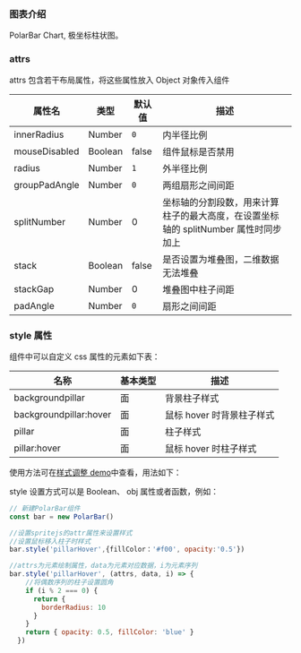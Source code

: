### 图表介绍

PolarBar Chart, 极坐标柱状图。

### attrs

attrs 包含若干布局属性，将这些属性放入 Object 对象传入组件

| 属性名        | 类型    | 默认值 | 描述                                                                                |
| ------------- | ------- | ------ | ----------------------------------------------------------------------------------- |
| innerRadius   | Number  | `0`    | 内半径比例                                                                          |
| mouseDisabled | Boolean | false  | 组件鼠标是否禁用                                                                    |
| radius        | Number  | `1`    | 外半径比例                                                                          |
| groupPadAngle | Number  | `0`    | 两组扇形之间间距                                                                    |
| splitNumber   | Number  | 0      | 坐标轴的分割段数，用来计算柱子的最大高度，在设置坐标轴的 splitNumber 属性时同步加上 |
| stack         | Boolean | false  | 是否设置为堆叠图，二维数据无法堆叠                                                  |
| stackGap      | Number  | 0      | 堆叠图中柱子间距                                                                    |
| padAngle      | Number  | `0`    | 扇形之间间距                                                                        |

### style 属性

组件中可以自定义 css 属性的元素如下表：

| 名称                   | 基本类型 | 描述                      |
| ---------------------- | -------- | ------------------------- |
| backgroundpillar       | 面       | 背景柱子样式              |
| backgroundpillar:hover | 面       | 鼠标 hover 时背景柱子样式 |
| pillar                 | 面       | 柱子样式                  |
| pillar:hover           | 面       | 鼠标 hover 时柱子样式     |

使用方法可在[样式调整 demo](#/demo/polarBar/others)中查看，用法如下：

style 设置方式可以是 Boolean、 obj 属性或者函数，例如：

```javascript
// 新建PolarBar组件
const bar = new PolarBar()

//设置spritejs的attr属性来设置样式
//设置鼠标移入柱子时样式
bar.style('pillarHover',{fillColor：'#f00', opacity:'0.5'})

//attrs为元素绘制属性，data为元素对应数据，i为元素序列
bar.style('pillarHover', (attrs, data, i) => {
    //将偶数序列的柱子设置圆角
    if (i % 2 === 0) {
      return {
        borderRadius: 10
      }
    }
    return { opacity: 0.5, fillColor: 'blue' }
  })
```
